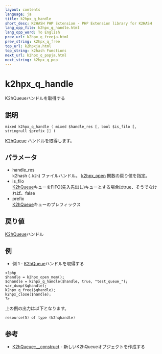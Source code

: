 ```yaml
---
layout: contents
language: ja
title: k2hpx_q_handle
short_desc: K2HASH PHP Extension - PHP Extension library for K2HASH
lang_opp_file: k2hpx_q_handle.html
lang_opp_word: To English
prev_url: k2hpx_q_freeja.html
prev_string: k2hpx_q_free
top_url: k2hpxja.html
top_string: k2hash Functions
next_url: k2hpx_q_popja.html
next_string: k2hpx_q_pop
---
```


# k2hpx_q_handle
K2hQueueハンドルを取得する

## 説明

```
mixed k2hpx_q_handle ( mixed $handle_res [, bool $is_filo [, stringnull $prefix ]] )
```

[K2hQueue](k2hq_classja.html) ハンドルを取得します。

## パラメータ
- handle_res  
k2hash (`.k2h`) ファイルハンドル。 [k2hpx_open](k2hpx_openja.html) 関数の戻り値を指定。
- is_filo  
[K2hQueue](k2hq_classja.html)キューをFIFO(先入先出し)キューとする場合はtrue、そうでなければ、false
- prefix  
[K2hQueue](k2hq_classja.html)キューのプレフィックス

## 戻り値
[K2hQueue](k2hq_classja.html)ハンドル 

## 例
- 例 1 - [K2hQueue](k2hq_classja.html)ハンドルを取得する

```
<?php
$handle = k2hpx_open_mem();
$qhandle = k2hpx_q_handle($handle, true, "test_queue_");
var_dump($qhandle);
k2hpx_q_free($qhandle);
k2hpx_close($handle);
?>
```

上の例の出力は以下となります。

```
resource(5) of type (k2hqhandle)
```


## 参考
- [K2hQueue::__construct](k2hq_constructja.html) - 新しいK2hQueueオブジェクトを作成する
